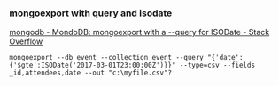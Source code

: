 ### mongoexport with query and isodate


[mongodb - MondoDB: mongoexport with a --query for ISODate - Stack Overflow](https://stackoverflow.com/questions/41809568/mondodb-mongoexport-with-a-query-for-isodate)




```shell
mongoexport --db event --collection event --query "{'date':{'$gte':ISODate('2017-03-01T23:00:00Z')}}" --type=csv --fields _id,attendees,date --out "c:\myfile.csv"?
```
